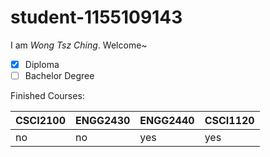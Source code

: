 # student-1155109143
I am *Wong Tsz Ching*.
Welcome~

- [x] Diploma
- [ ] Bachelor Degree

Finished Courses:

| CSCI2100  |  ENGG2430 |  ENGG2440 |  CSCI1120 |
|---|---|---|---|
|  no  |  no  |  yes  |  yes  |
